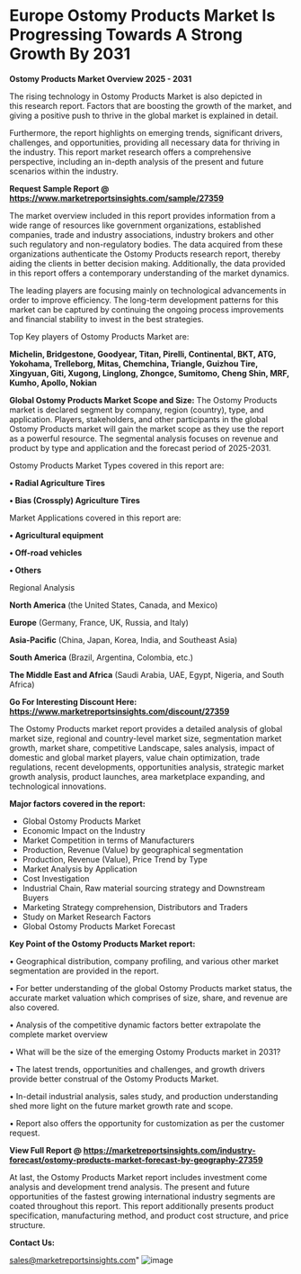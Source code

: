 # Europe Ostomy Products Market Is Progressing Towards A Strong Growth By 2031

<Strong> Ostomy Products Market Overview 2025 - 2031</strong>

The rising technology in Ostomy Products Market is also depicted in this research report. Factors that are boosting the growth of the market, and giving a positive push to thrive in the global market is explained in detail.

Furthermore, the report highlights on emerging trends, significant drivers, challenges, and opportunities, providing all necessary data for thriving in the industry. This report market research offers a comprehensive perspective, including an in-depth analysis of the present and future scenarios within the industry.

<strong>Request Sample Report @ <a href=https://www.marketreportsinsights.com/sample/27359>https://www.marketreportsinsights.com/sample/27359</a></strong>

The market overview included in this report provides information from a wide range of resources like government organizations, established companies, trade and industry associations, industry brokers and other such regulatory and non-regulatory bodies. The data acquired from these organizations authenticate the Ostomy Products research report, thereby aiding the clients in better decision making. Additionally, the data provided in this report offers a contemporary understanding of the market dynamics.

The leading players are focusing mainly on technological advancements in order to improve efficiency. The long-term development patterns for this market can be captured by continuing the ongoing process improvements and financial stability to invest in the best strategies.

Top Key players of Ostomy Products Market are:

<strong>Michelin, Bridgestone, Goodyear, Titan, Pirelli, Continental, BKT, ATG, Yokohama, Trelleborg, Mitas, Chemchina, Triangle, Guizhou Tire, Xingyuan, Giti, Xugong, Linglong, Zhongce, Sumitomo, Cheng Shin, MRF, Kumho, Apollo, Nokian</strong>

<strong><b>Global Ostomy Products Market Scope and Size:</b></strong>
The Ostomy Products market is declared segment by company, region (country), type, and application. Players, stakeholders, and other participants in the global Ostomy Products market will gain the market scope as they use the report as a powerful resource. The segmental analysis focuses on revenue and product by type and application and the forecast period of 2025-2031.

Ostomy Products Market Types covered in this report are:

<strong>• Radial Agriculture Tires

• Bias (Crossply) Agriculture Tires</strong>

Market Applications covered in this report are:

<strong>• Agricultural equipment

• Off-road vehicles

• Others</strong> 

Regional Analysis

<strong>North America</strong> (the United States, Canada, and Mexico)

<strong>Europe</strong> (Germany, France, UK, Russia, and Italy)

<strong>Asia-Pacific</strong> (China, Japan, Korea, India, and Southeast Asia)

<strong>South America</strong> (Brazil, Argentina, Colombia, etc.)

<strong>The Middle East and Africa</strong> (Saudi Arabia, UAE, Egypt, Nigeria, and South Africa)

<strong>Go For Interesting Discount Here: <a href=https://www.marketreportsinsights.com/discount/27359>https://www.marketreportsinsights.com/discount/27359</a></strong>

The Ostomy Products market report provides a detailed analysis of global market size, regional and country-level market size, segmentation market growth, market share, competitive Landscape, sales analysis, impact of domestic and global market players, value chain optimization, trade regulations, recent developments, opportunities analysis, strategic market growth analysis, product launches, area marketplace expanding, and technological innovations.

<strong><b>Major factors covered in the report:</b></strong>
<ul>
  <li>Global Ostomy Products Market </li>
  <li>Economic Impact on the Industry</li>
  <li>Market Competition in terms of Manufacturers</li>
  <li>Production, Revenue (Value) by geographical segmentation</li>
  <li>Production, Revenue (Value), Price Trend by Type</li>
  <li>Market Analysis by Application</li>
  <li>Cost Investigation</li>
  <li>Industrial Chain, Raw material sourcing strategy and Downstream Buyers</li>
  <li>Marketing Strategy comprehension, Distributors and Traders</li>
  <li>Study on Market Research Factors</li>
  <li>Global Ostomy Products Market Forecast</li>
</ul>

<strong><b>Key Point of the Ostomy Products Market report:</b></strong>

• Geographical distribution, company profiling, and various other market segmentation are provided in the report.

• For better understanding of the global Ostomy Products market status, the accurate market valuation which comprises of size, share, and revenue are also covered.

• Analysis of the competitive dynamic factors better extrapolate the complete market overview

• What will be the size of the emerging Ostomy Products market in 2031?

• The latest trends, opportunities and challenges, and growth drivers provide better construal of the Ostomy Products Market.

• In-detail industrial analysis, sales study, and production understanding shed more light on the future market growth rate and scope.

• Report also offers the opportunity for customization as per the customer request.

<strong><b>View Full Report @ <a href=https://marketreportsinsights.com/industry-forecast/ostomy-products-market-forecast-by-geography-27359>https://marketreportsinsights.com/industry-forecast/ostomy-products-market-forecast-by-geography-27359</a></b></strong>


At last, the Ostomy Products Market report includes investment come analysis and development trend analysis. The present and future opportunities of the fastest growing international industry segments are coated throughout this report. This report additionally presents product specification, manufacturing method, and product cost structure, and price structure.

<strong>Contact Us:</strong>

sales@marketreportsinsights.com"
![image](https://github.com/user-attachments/assets/ec64840f-4c0d-4957-aa70-9f354ae32944)
